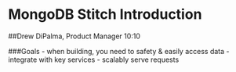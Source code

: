 # MongoDB Stitch Introduction
##Drew DiPalma, Product Manager
10:10 

###Goals
    - when building, you need to safety & easily access data
    - integrate with key services
    - scalably serve requests
    